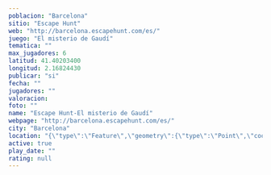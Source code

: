 ```yaml
---
poblacion: "Barcelona"
sitio: "Escape Hunt"
web: "http://barcelona.escapehunt.com/es/"
juego: "El misterio de Gaudí"
tematica: ""
max_jugadores: 6
latitud: 41.40203400
longitud: 2.16824430
publicar: "si"
fecha: ""
jugadores: ""
valoracion: 
foto: ""
name: "Escape Hunt-El misterio de Gaudí"
webpage: "http://barcelona.escapehunt.com/es/"
city: "Barcelona"
location: "{\"type\":\"Feature\",\"geometry\":{\"type\":\"Point\",\"coordinates\":[2.1682443,41.402034]}}"
active: true
play_date: ""
rating: null
---
```

